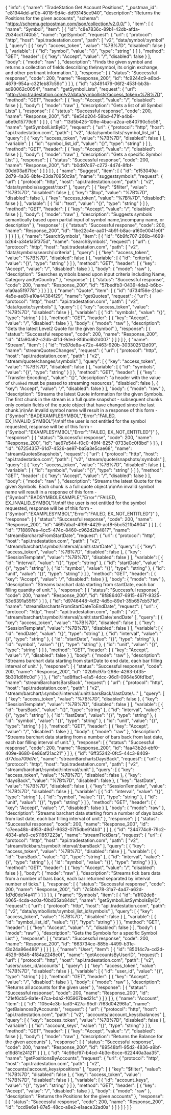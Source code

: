 {
  "info": {
    "name": "TradeStation Get Account Positions",
    "_postman_id": "e81944dd-af0b-4018-9d4c-dd93145ce940",
    "description": "Returns the Positions for the given accounts",
    "schema": "https://schema.getpostman.com/json/collection/v2.0.0/"
  },
  "item": [
    {
      "name": "Symbol",
      "item": [
        {
          "id": "c8e7836c-89b1-42db-afda-2b34cc1740b5",
          "name": "getSymbol",
          "request": {
            "url": {
              "protocol": "http",
              "host": "api.tradestation.com",
              "path": [
                "v2",
                "data/symbol/:symbol"
              ],
              "query": [
                {
                  "key": "access_token",
                  "value": "%7B%7D",
                  "disabled": false
                }
              ],
              "variable": [
                {
                  "id": "symbol",
                  "value": "{}",
                  "type": "string"
                }
              ]
            },
            "method": "GET",
            "header": [
              {
                "key": "Accept",
                "value": "*/*",
                "disabled": false
              }
            ],
            "body": {
              "mode": "raw"
            },
            "description": "Finds the given symbol and returns a collection of fields describing the\nsymbol, its origin exchange, and other pertinant information."
          },
          "response": [
            {
              "status": "Successful response",
              "code": 200,
              "name": "Response_200",
              "id": "fc9244c9-a6bd-4679-954a-c321eb87c59c"
            }
          ]
        },
        {
          "id": "a3491479-06f2-453f-bb3b-ad90062c0054",
          "name": "getSymbolLists",
          "request": {
            "url": "http://api.tradestation.com/v2/data/symbollists?access_token=%7B%7D",
            "method": "GET",
            "header": [
              {
                "key": "Accept",
                "value": "*/*",
                "disabled": false
              }
            ],
            "body": {
              "mode": "raw"
            },
            "description": "Gets a list of all Symbol Lists"
          },
          "response": [
            {
              "status": "Successful response",
              "code": 200,
              "name": "Response_200",
              "id": "8e54d204-58bd-471f-a4b8-a6e9d15779c6"
            }
          ]
        },
        {
          "id": "13d5b425-109e-4bac-a2ca-e840790c5c58",
          "name": "getSymbolListByID",
          "request": {
            "url": {
              "protocol": "http",
              "host": "api.tradestation.com",
              "path": [
                "v2",
                "data/symbollists/:symbol_list_id"
              ],
              "query": [
                {
                  "key": "access_token",
                  "value": "%7B%7D",
                  "disabled": false
                }
              ],
              "variable": [
                {
                  "id": "symbol_list_id",
                  "value": "{}",
                  "type": "string"
                }
              ]
            },
            "method": "GET",
            "header": [
              {
                "key": "Accept",
                "value": "*/*",
                "disabled": false
              }
            ],
            "body": {
              "mode": "raw"
            },
            "description": "Gets a specific Symbol List"
          },
          "response": [
            {
              "status": "Successful response",
              "code": 200,
              "name": "Response_200",
              "id": "b0d97c67-c272-4474-8fbf-00dd03a67fce"
            }
          ]
        }
      ]
    },
    {
      "name": "Suggest",
      "item": [
        {
          "id": "e153049a-2d79-4a36-8bfe-23da70950c9a",
          "name": "suggestsymbols",
          "request": {
            "url": {
              "protocol": "http",
              "host": "api.tradestation.com",
              "path": [
                "v2",
                "data/symbols/suggest/:text"
              ],
              "query": [
                {
                  "key": "$filter",
                  "value": "%7B%7D",
                  "disabled": false
                },
                {
                  "key": "$top",
                  "value": "%7B%7D",
                  "disabled": false
                },
                {
                  "key": "access_token",
                  "value": "%7B%7D",
                  "disabled": false
                }
              ],
              "variable": [
                {
                  "id": "text",
                  "value": "{}",
                  "type": "string"
                }
              ]
            },
            "method": "GET",
            "header": [
              {
                "key": "Accept",
                "value": "*/*",
                "disabled": false
              }
            ],
            "body": {
              "mode": "raw"
            },
            "description": "Suggests symbols semantically based upon partial input of symbol name,\ncompany name, or description"
          },
          "response": [
            {
              "status": "Successful response",
              "code": 200,
              "name": "Response_200",
              "id": "1be22c4e-aa01-4b9f-b8ac-a160e0041e0f"
            }
          ]
        }
      ]
    },
    {
      "name": "SearchSymbols",
      "item": [
        {
          "id": "6b9fc707-266b-4699-b264-a34e1a5f375d",
          "name": "searchSymbols",
          "request": {
            "url": {
              "protocol": "http",
              "host": "api.tradestation.com",
              "path": [
                "v2",
                "data/symbols/search/:criteria"
              ],
              "query": [
                {
                  "key": "access_token",
                  "value": "%7B%7D",
                  "disabled": false
                }
              ],
              "variable": [
                {
                  "id": "criteria",
                  "value": "{}",
                  "type": "string"
                }
              ]
            },
            "method": "GET",
            "header": [
              {
                "key": "Accept",
                "value": "*/*",
                "disabled": false
              }
            ],
            "body": {
              "mode": "raw"
            },
            "description": "Searches symbols based upon input criteria including Name, Category and\nCountry."
          },
          "response": [
            {
              "status": "Successful response",
              "code": 200,
              "name": "Response_200",
              "id": "57bedfb3-0439-4da2-b6bc-e1a0aa5f9778"
            }
          ]
        }
      ]
    },
    {
      "name": "Quote",
      "item": [
        {
          "id": "d734f56e-21ad-4a5e-ae81-a10a44384f29",
          "name": "getQuotes",
          "request": {
            "url": {
              "protocol": "http",
              "host": "api.tradestation.com",
              "path": [
                "v2",
                "data/quote/:symbols"
              ],
              "query": [
                {
                  "key": "access_token",
                  "value": "%7B%7D",
                  "disabled": false
                }
              ],
              "variable": [
                {
                  "id": "symbols",
                  "value": "{}",
                  "type": "string"
                }
              ]
            },
            "method": "GET",
            "header": [
              {
                "key": "Accept",
                "value": "*/*",
                "disabled": false
              }
            ],
            "body": {
              "mode": "raw"
            },
            "description": "Gets the latest Level2 Quote for the given Symbol"
          },
          "response": [
            {
              "status": "Successful response",
              "code": 200,
              "name": "Response_200",
              "id": "4fa90a92-c2db-4f1d-9ded-8fdbc6b2d007"
            }
          ]
        }
      ]
    },
    {
      "name": "Stream",
      "item": [
        {
          "id": "fc87de8a-e72e-4463-920b-303302512d09",
          "name": "streamQuotesChanges",
          "request": {
            "url": {
              "protocol": "http",
              "host": "api.tradestation.com",
              "path": [
                "v2",
                "stream/quote/changes/:symbols"
              ],
              "query": [
                {
                  "key": "access_token",
                  "value": "%7B%7D",
                  "disabled": false
                }
              ],
              "variable": [
                {
                  "id": "symbols",
                  "value": "{}",
                  "type": "string"
                }
              ]
            },
            "method": "GET",
            "header": [
              {
                "key": "Transfer-Encoding",
                "value": "{}",
                "description": "a header with the value of `Chunked` must be passed to streaming resources",
                "disabled": false
              },
              {
                "key": "Accept",
                "value": "*/*",
                "disabled": false
              }
            ],
            "body": {
              "mode": "raw"
            },
            "description": "Streams the latest Quote information for the given Symbols. The first chunk in the stream is a full quote snapshot - subsequent chunks only contain fields of the quote object that have changed since the last chunk.\n\nAn invalid symbol name will result in a response of this form - {\"Symbol\":\"BADEXAMPLESYMBOL\",\"Error\":\"FAILED, EX_INVALID_SYMBOL\"}\n\nIf the user is not entitled for the symbol requested, response will be of this form - {\"Symbol\":\"EXAMPLESYMBOL\",\"Error\":\"FAILED, EX_NOT_ENTITLED\"}"
          },
          "response": [
            {
              "status": "Successful response",
              "code": 200,
              "name": "Response_200",
              "id": "ae67e544-f0c0-49f4-8257-0733e0c0f8bd"
            }
          ]
        },
        {
          "id": "67254357-61d7-4526-ae97-ba5a3e5cae68",
          "name": "streamQuotesSnapshots",
          "request": {
            "url": {
              "protocol": "http",
              "host": "api.tradestation.com",
              "path": [
                "v2",
                "stream/quote/snapshots/:symbols"
              ],
              "query": [
                {
                  "key": "access_token",
                  "value": "%7B%7D",
                  "disabled": false
                }
              ],
              "variable": [
                {
                  "id": "symbols",
                  "value": "{}",
                  "type": "string"
                }
              ]
            },
            "method": "GET",
            "header": [
              {
                "key": "Accept",
                "value": "*/*",
                "disabled": false
              }
            ],
            "body": {
              "mode": "raw"
            },
            "description": "Streams the latest Quote for the given Symbols. Each chunk is a full quote object.\n\nAn invalid symbol name will result in a response of this form - {\"Symbol\":\"BADSYMBOLEXAMPLE\",\"Error\":\"FAILED, EX_INVALID_SYMBOL\"}\n\nIf the user is not entitled for the symbol requested, response will be of this form - {\"Symbol\":\"EXAMPLESYMBOL\",\"Error\":\"FAILED, EX_NOT_ENTITLED\"}"
          },
          "response": [
            {
              "status": "Successful response",
              "code": 200,
              "name": "Response_200",
              "id": "4697aba1-4f96-4429-acf8-5bc521fb4904"
            }
          ]
        },
        {
          "id": "718897ea-4cc5-474c-8460-c962d2fa4817",
          "name": "streamBarchartsFromStartDate",
          "request": {
            "url": {
              "protocol": "http",
              "host": "api.tradestation.com",
              "path": [
                "v2",
                "stream/barchart/:symbol/:interval/:unit/:startDate"
              ],
              "query": [
                {
                  "key": "access_token",
                  "value": "%7B%7D",
                  "disabled": false
                },
                {
                  "key": "SessionTemplate",
                  "value": "%7B%7D",
                  "disabled": false
                }
              ],
              "variable": [
                {
                  "id": "interval",
                  "value": "{}",
                  "type": "string"
                },
                {
                  "id": "startDate",
                  "value": "{}",
                  "type": "string"
                },
                {
                  "id": "symbol",
                  "value": "{}",
                  "type": "string"
                },
                {
                  "id": "unit",
                  "value": "{}",
                  "type": "string"
                }
              ]
            },
            "method": "GET",
            "header": [
              {
                "key": "Accept",
                "value": "*/*",
                "disabled": false
              }
            ],
            "body": {
              "mode": "raw"
            },
            "description": "Streams barchart data starting from startDate, each bar filling quantity of unit."
          },
          "response": [
            {
              "status": "Successful response",
              "code": 200,
              "name": "Response_200",
              "id": "8f886407-6915-467f-9325-53d6391a55f5"
            }
          ]
        },
        {
          "id": "d9746448-4df2-4d5c-89e1-35b657cb571d",
          "name": "streamBarchartsFromStartDateToEndDate",
          "request": {
            "url": {
              "protocol": "http",
              "host": "api.tradestation.com",
              "path": [
                "v2",
                "stream/barchart/:symbol/:interval/:unit/:startDate/:endDate"
              ],
              "query": [
                {
                  "key": "access_token",
                  "value": "%7B%7D",
                  "disabled": false
                },
                {
                  "key": "SessionTemplate",
                  "value": "%7B%7D",
                  "disabled": false
                }
              ],
              "variable": [
                {
                  "id": "endDate",
                  "value": "{}",
                  "type": "string"
                },
                {
                  "id": "interval",
                  "value": "{}",
                  "type": "string"
                },
                {
                  "id": "startDate",
                  "value": "{}",
                  "type": "string"
                },
                {
                  "id": "symbol",
                  "value": "{}",
                  "type": "string"
                },
                {
                  "id": "unit",
                  "value": "{}",
                  "type": "string"
                }
              ]
            },
            "method": "GET",
            "header": [
              {
                "key": "Accept",
                "value": "*/*",
                "disabled": false
              }
            ],
            "body": {
              "mode": "raw"
            },
            "description": "Streams barchart data starting from startDate to end date, each bar filling interval of unit."
          },
          "response": [
            {
              "status": "Successful response",
              "code": 200,
              "name": "Response_200",
              "id": "02b9c97b-298e-4263-bf35-5b301d6ffc0d"
            }
          ]
        },
        {
          "id": "ad8ffac1-e1a5-4dcc-96d1-0964e50fd1bd",
          "name": "streamBarchartsBarsBack",
          "request": {
            "url": {
              "protocol": "http",
              "host": "api.tradestation.com",
              "path": [
                "v2",
                "stream/barchart/:symbol/:interval/:unit/:barsBack/:lastDate/..."
              ],
              "query": [
                {
                  "key": "access_token",
                  "value": "%7B%7D",
                  "disabled": false
                },
                {
                  "key": "SessionTemplate",
                  "value": "%7B%7D",
                  "disabled": false
                }
              ],
              "variable": [
                {
                  "id": "barsBack",
                  "value": "{}",
                  "type": "string"
                },
                {
                  "id": "interval",
                  "value": "{}",
                  "type": "string"
                },
                {
                  "id": "lastDate",
                  "value": "{}",
                  "type": "string"
                },
                {
                  "id": "symbol",
                  "value": "{}",
                  "type": "string"
                },
                {
                  "id": "unit",
                  "value": "{}",
                  "type": "string"
                }
              ]
            },
            "method": "GET",
            "header": [
              {
                "key": "Accept",
                "value": "*/*",
                "disabled": false
              }
            ],
            "body": {
              "mode": "raw"
            },
            "description": "Streams barchart data starting from a number of bars back from last date, each bar filling interval of unit."
          },
          "response": [
            {
              "status": "Successful response",
              "code": 200,
              "name": "Response_200",
              "id": "faa43b2d-ebf0-409e-8680-6e86af21ac21"
            }
          ]
        },
        {
          "id": "6ff35242-0fc5-44c3-8409-d77dca709d7e",
          "name": "streamBarchartsDaysBack",
          "request": {
            "url": {
              "protocol": "http",
              "host": "api.tradestation.com",
              "path": [
                "v2",
                "stream/barchart/:symbol/:interval/:unit"
              ],
              "query": [
                {
                  "key": "access_token",
                  "value": "%7B%7D",
                  "disabled": false
                },
                {
                  "key": "daysBack",
                  "value": "%7B%7D",
                  "disabled": false
                },
                {
                  "key": "lastDate",
                  "value": "%7B%7D",
                  "disabled": false
                },
                {
                  "key": "SessionTemplate",
                  "value": "%7B%7D",
                  "disabled": false
                }
              ],
              "variable": [
                {
                  "id": "interval",
                  "value": "{}",
                  "type": "string"
                },
                {
                  "id": "symbol",
                  "value": "{}",
                  "type": "string"
                },
                {
                  "id": "unit",
                  "value": "{}",
                  "type": "string"
                }
              ]
            },
            "method": "GET",
            "header": [
              {
                "key": "Accept",
                "value": "*/*",
                "disabled": false
              }
            ],
            "body": {
              "mode": "raw"
            },
            "description": "Streams barchart data starting from a number of days back from last date, each bar filling interval of unit."
          },
          "response": [
            {
              "status": "Successful response",
              "code": 200,
              "name": "Response_200",
              "id": "c7eea48b-4953-49d7-9632-07f5dbe914b3"
            }
          ]
        },
        {
          "id": "244774c8-79c2-4834-afe0-ce511857223a",
          "name": "streamTickBars",
          "request": {
            "url": {
              "protocol": "http",
              "host": "api.tradestation.com",
              "path": [
                "v2",
                "stream/tickbars/:symbol/:interval/:barsBack"
              ],
              "query": [
                {
                  "key": "access_token",
                  "value": "%7B%7D",
                  "disabled": false
                }
              ],
              "variable": [
                {
                  "id": "barsBack",
                  "value": "{}",
                  "type": "string"
                },
                {
                  "id": "interval",
                  "value": "{}",
                  "type": "string"
                },
                {
                  "id": "symbol",
                  "value": "{}",
                  "type": "string"
                }
              ]
            },
            "method": "GET",
            "header": [
              {
                "key": "Accept",
                "value": "*/*",
                "disabled": false
              }
            ],
            "body": {
              "mode": "raw"
            },
            "description": "Streams tick bars data from a number of bars back, each bar returned separated by interval number of ticks."
          },
          "response": [
            {
              "status": "Successful response",
              "code": 200,
              "name": "Response_200",
              "id": "7c5bfe78-31a7-4a47-a62d-1d7d0de14a41"
            }
          ]
        }
      ]
    },
    {
      "name": "Symbols",
      "item": [
        {
          "id": "a1f02de8-6065-4cda-ac0a-f0bd35ab84dc",
          "name": "getSymbolListSymbolsByID",
          "request": {
            "url": {
              "protocol": "http",
              "host": "api.tradestation.com",
              "path": [
                "v2",
                "data/symbollists/:symbol_list_id/symbols"
              ],
              "query": [
                {
                  "key": "access_token",
                  "value": "%7B%7D",
                  "disabled": false
                }
              ],
              "variable": [
                {
                  "id": "symbol_list_id",
                  "value": "{}",
                  "type": "string"
                }
              ]
            },
            "method": "GET",
            "header": [
              {
                "key": "Accept",
                "value": "*/*",
                "disabled": false
              }
            ],
            "body": {
              "mode": "raw"
            },
            "description": "Gets the Symbols for a specific Symbol List"
          },
          "response": [
            {
              "status": "Successful response",
              "code": 200,
              "name": "Response_200",
              "id": "663734ce-885b-4499-b31e-f3d24a96e486"
            }
          ]
        }
      ]
    },
    {
      "name": "User",
      "item": [
        {
          "id": "85014c7a-cd2d-4529-9845-4f84a2248e0f",
          "name": "getAccountsByUserID",
          "request": {
            "url": {
              "protocol": "http",
              "host": "api.tradestation.com",
              "path": [
                "v2",
                "users/:user_id/accounts"
              ],
              "query": [
                {
                  "key": "access_token",
                  "value": "%7B%7D",
                  "disabled": false
                }
              ],
              "variable": [
                {
                  "id": "user_id",
                  "value": "{}",
                  "type": "string"
                }
              ]
            },
            "method": "GET",
            "header": [
              {
                "key": "Accept",
                "value": "*/*",
                "disabled": false
              }
            ],
            "body": {
              "mode": "raw"
            },
            "description": "Returns all accounts for the given user"
          },
          "response": [
            {
              "status": "Successful response",
              "code": 200,
              "name": "Response_200",
              "id": "21ef6cb5-8a1e-47ca-bda2-f05907bed21c"
            }
          ]
        }
      ]
    },
    {
      "name": "Account",
      "item": [
        {
          "id": "105e4c3b-fad3-427a-95df-7f63d04296fa",
          "name": "getBalancesByAccounts",
          "request": {
            "url": {
              "protocol": "http",
              "host": "api.tradestation.com",
              "path": [
                "v2",
                "accounts/:account_keys/balances"
              ],
              "query": [
                {
                  "key": "access_token",
                  "value": "%7B%7D",
                  "disabled": false
                }
              ],
              "variable": [
                {
                  "id": "account_keys",
                  "value": "{}",
                  "type": "string"
                }
              ]
            },
            "method": "GET",
            "header": [
              {
                "key": "Accept",
                "value": "*/*",
                "disabled": false
              }
            ],
            "body": {
              "mode": "raw"
            },
            "description": "Returns the Balance for the given accounts"
          },
          "response": [
            {
              "status": "Successful response",
              "code": 200,
              "name": "Response_200",
              "id": "89548bf1-95d2-4836-a9bf-e19d81e24121"
            }
          ]
        },
        {
          "id": "4c98cf97-b4cd-4b3e-8cce-622440a3aa35",
          "name": "getPositionsByAccounts",
          "request": {
            "url": {
              "protocol": "http",
              "host": "api.tradestation.com",
              "path": [
                "v2",
                "accounts/:account_keys/positions"
              ],
              "query": [
                {
                  "key": "$filter",
                  "value": "%7B%7D",
                  "disabled": false
                },
                {
                  "key": "access_token",
                  "value": "%7B%7D",
                  "disabled": false
                }
              ],
              "variable": [
                {
                  "id": "account_keys",
                  "value": "{}",
                  "type": "string"
                }
              ]
            },
            "method": "GET",
            "header": [
              {
                "key": "Accept",
                "value": "*/*",
                "disabled": false
              }
            ],
            "body": {
              "mode": "raw"
            },
            "description": "Returns the Positions for the given accounts"
          },
          "response": [
            {
              "status": "Successful response",
              "code": 200,
              "name": "Response_200",
              "id": "ccd9e6a1-87e5-48cc-a8e2-e1aace32ad0a"
            }
          ]
        }
      ]
    }
  ]
}